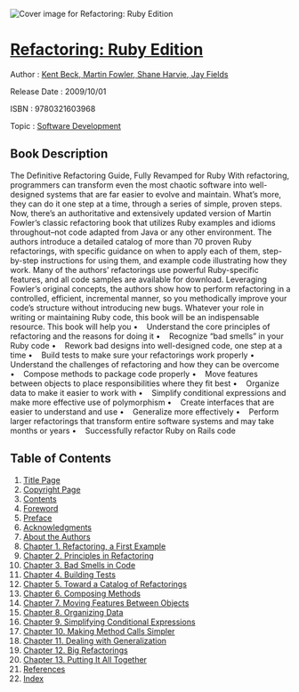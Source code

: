 ![Cover image for Refactoring: Ruby Edition](https://imgdetail.ebookreading.net/cover/cover/software_development/EB9780321603968.jpg)

[Refactoring: Ruby Edition](https://ebookreading.net/view/book/Refactoring%3A+Ruby+Edition-EB9780321603968_1.html "Refactoring: Ruby Edition")
====================================================================================================================

Author : [Kent Beck](https://ebookreading.net/search/author/Kent+Beck),[ Martin Fowler](https://ebookreading.net/search/author/+Martin+Fowler),[ Shane Harvie](https://ebookreading.net/search/author/+Shane+Harvie),[ Jay Fields](https://ebookreading.net/search/author/+Jay+Fields)

Release Date : 2009/10/01

ISBN : 9780321603968

Topic : [Software Development](https://ebookreading.net/search/category/software-development)

Book Description
-----------------

The Definitive Refactoring Guide, Fully Revamped for Ruby
With refactoring, programmers can transform even the most chaotic software into well-designed systems that are far easier to evolve and maintain. What’s more, they can do it one step at a time, through a series of simple, proven steps. Now, there’s an authoritative and extensively updated version of Martin Fowler’s classic refactoring book that utilizes Ruby examples and idioms throughout–not code adapted from Java or any other environment.
The authors introduce a detailed catalog of more than 70 proven Ruby refactorings, with specific guidance on when to apply each of them, step-by-step instructions for using them, and example code illustrating how they work. Many of the authors’ refactorings use powerful Ruby-specific features, and all code samples are available for download.
Leveraging Fowler’s original concepts, the authors show how to perform refactoring in a controlled, efficient, incremental manner, so you methodically improve your code’s structure without introducing new bugs. Whatever your role in writing or maintaining Ruby code, this book will be an indispensable resource.
This book will help you
•    Understand the core principles of refactoring and the reasons for doing it
•    Recognize “bad smells” in your Ruby code
•    Rework bad designs into well-designed code, one step at a time
•    Build tests to make sure your refactorings work properly
•    Understand the challenges of refactoring and how they can be overcome
•    Compose methods to package code properly
•    Move features between objects to place responsibilities where they fit best
•    Organize data to make it easier to work with
•    Simplify conditional expressions and make more effective use of polymorphism
•    Create interfaces that are easier to understand and use
•    Generalize more effectively
•    Perform larger refactorings that transform entire software systems and may take months or years
•    Successfully refactor Ruby on Rails code
              
Table of Contents
-----------------

1. [Title Page](https://ebookreading.net/view/book/Refactoring%3A+Ruby+Edition-EB9780321603968_2.html#title)
1. [Copyright Page](https://ebookreading.net/view/book/Refactoring%3A+Ruby+Edition-EB9780321603968_2.html#copy)
1. [Contents](https://ebookreading.net/view/book/Refactoring%3A+Ruby+Edition-EB9780321603968_2.html#toc)
1. [Foreword](https://ebookreading.net/view/book/Refactoring%3A+Ruby+Edition-EB9780321603968_2.html#pre01)
1. [Preface](https://ebookreading.net/view/book/Refactoring%3A+Ruby+Edition-EB9780321603968_2.html#pre02)
1. [Acknowledgments](https://ebookreading.net/view/book/Refactoring%3A+Ruby+Edition-EB9780321603968_2.html#pre03)
1. [About the Authors](https://ebookreading.net/view/book/Refactoring%3A+Ruby+Edition-EB9780321603968_2.html#pre04)
1. [Chapter 1. Refactoring, a First Example](https://ebookreading.net/view/book/Refactoring%3A+Ruby+Edition-EB9780321603968_3.html)
1. [Chapter 2. Principles in Refactoring](https://ebookreading.net/view/book/Refactoring%3A+Ruby+Edition-EB9780321603968_4.html)
1. [Chapter 3. Bad Smells in Code](https://ebookreading.net/view/book/Refactoring%3A+Ruby+Edition-EB9780321603968_5.html)
1. [Chapter 4. Building Tests](https://ebookreading.net/view/book/Refactoring%3A+Ruby+Edition-EB9780321603968_6.html)
1. [Chapter 5. Toward a Catalog of Refactorings](https://ebookreading.net/view/book/Refactoring%3A+Ruby+Edition-EB9780321603968_7.html)
1. [Chapter 6. Composing Methods](https://ebookreading.net/view/book/Refactoring%3A+Ruby+Edition-EB9780321603968_8.html)
1. [Chapter 7. Moving Features Between Objects](https://ebookreading.net/view/book/Refactoring%3A+Ruby+Edition-EB9780321603968_9.html)
1. [Chapter 8. Organizing Data](https://ebookreading.net/view/book/Refactoring%3A+Ruby+Edition-EB9780321603968_10.html)
1. [Chapter 9. Simplifying Conditional Expressions](https://ebookreading.net/view/book/Refactoring%3A+Ruby+Edition-EB9780321603968_11.html)
1. [Chapter 10. Making Method Calls Simpler](https://ebookreading.net/view/book/Refactoring%3A+Ruby+Edition-EB9780321603968_12.html)
1. [Chapter 11. Dealing with Generalization](https://ebookreading.net/view/book/Refactoring%3A+Ruby+Edition-EB9780321603968_13.html)
1. [Chapter 12. Big Refactorings](https://ebookreading.net/view/book/Refactoring%3A+Ruby+Edition-EB9780321603968_14.html)
1. [Chapter 13. Putting It All Together](https://ebookreading.net/view/book/Refactoring%3A+Ruby+Edition-EB9780321603968_15.html)
1. [References](https://ebookreading.net/view/book/Refactoring%3A+Ruby+Edition-EB9780321603968_16.html)
1. [Index](https://ebookreading.net/view/book/Refactoring%3A+Ruby+Edition-EB9780321603968_17.html)
